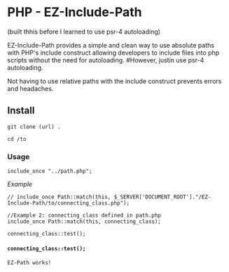 # PHP - EZ-Include-Path 
(built thhis before I learned to use psr-4 autoloading)

EZ-Include-Path provides a simple and clean way to use absolute paths with PHP's include construct allowing developers to include files into php scripts without the need for autoloading. #However, justin use psr-4 autoloading.

Not having to use relative paths with the include construct prevents errors and headaches.

## Install
``` git clone (url) . ```

``` cd /to ```

### Usage
```include_once "../path.php";```

*Example*
```
// include_once Path::match(this, $_SERVER['DOCUMENT_ROOT']."/EZ-Include-Path/to/connecting_class.php");

//Example 2: connecting_class defined in path.php
include_once Path::match(this, connecting_class);

connecting_class::test(); 
```

#### `connecting_class::test();`   

```
EZ-Path works!
```
